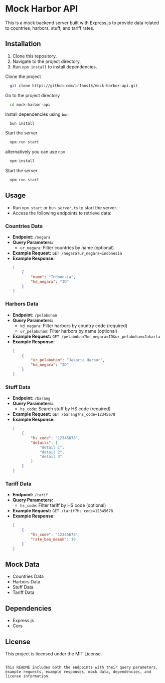 # Mock Harbor API

This is a mock backend server built with Express.js to provide data related to countries, harbors, stuff, and tariff rates.

## Installation

1. Clone this repository.
2. Navigate to the project directory.
3. Run `npm install` to install dependencies.

Clone the project

```bash
  git clone https://github.com/irfans18/mock-harbor-api.git
```

Go to the project directory

```bash
  cd mock-harbor-api
```

Install dependencies using `bun`

```bash
  bun install
```
Start the server

```bash
  npm run start
```

alternatively you can use `npm`

```bash
  npm install
```

Start the server

```bash
  npm run start
```



## Usage

- Run `npm start` or `bun server.ts` to start the server.
- Access the following endpoints to retrieve data:

### Countries Data

- **Endpoint:** `/negara`
- **Query Parameters:**
  - `ur_negara`: Filter countries by name (optional)
- **Example Request:** `GET /negara?ur_negara=Indonesia`
- **Example Response:**
  ```json
  [
      {
          "name": "Indonesia",
          "kd_negara": "ID"
      }
  ]
  ```

### Harbors Data

- **Endpoint:** `/pelabuhan`
- **Query Parameters:**
  - `kd_negara`: Filter harbors by country code (required)
  - `ur_pelabuhan`: Filter harbors by name (optional)
- **Example Request:** `GET /pelabuhan?kd_negara=ID&ur_pelabuhan=Jakarta`
- **Example Response:**
  ```json
  [
      {
          "ur_pelabuhan": "Jakarta Harbor",
          "kd_negara": "ID"
      }
  ]
  ```

### Stuff Data

- **Endpoint:** `/barang`
- **Query Parameters:**
  - `hs_code`: Search stuff by HS code (required)
- **Example Request:** `GET /barang?hs_code=12345678`
- **Example Response:**
  ```json
  [
      {
          "hs_code": "12345678",
          "details": [
              "detail 1",
              "detail 2",
              "detail 3"
          ]
      }
  ]
  ```

### Tariff Data

- **Endpoint:** `/tarif`
- **Query Parameters:**
  - `hs_code`: Filter tariff by HS code (optional)
- **Example Request:** `GET /tarif?hs_code=12345678`
- **Example Response:**
  ```json
  [
      {
          "hs_code": "12345678",
          "rate_bea_masuk": 10
      }
  ]
  ```

## Mock Data

- Countries Data
- Harbors Data
- Stuff Data
- Tariff Data

## Dependencies

- Express.js
- Cors

## License

This project is licensed under the MIT License.
```

This README includes both the endpoints with their query parameters, example requests, example responses, mock data, dependencies, and license information.